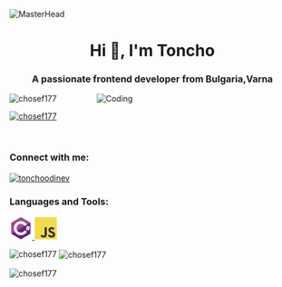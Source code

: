 ![MasterHead](https://bestanimations.com/Science/Biology/Drugs/pills-tablets-prescription-drugs-animated-gif-image-8.gif)
<h1 align="center">Hi 👋, I'm Toncho</h1>
<h3 align="center">A passionate frontend developer from Bulgaria,Varna</h3>

<img align="right" alt="Coding" width="350" src="https://cdn.dribbble.com/users/1148081/screenshots/3366906/4.gif">

<p align="left"> <img src="https://komarev.com/ghpvc/?username=chosef177&label=Profile%20views&color=0e75b6&style=flat" alt="chosef177" /> </p>

<p align="left"> <a href="https://github.com/ryo-ma/github-profile-trophy"><img src="https://github-profile-trophy.vercel.app/?username=chosef177" alt="chosef177" /></a> </p>

<p align="left"> <a href="https://twitter.com/" target="blank"><img src="https://img.shields.io/twitter/follow/?logo=twitter&style=for-the-badge" alt="" /></a> </p>

<h3 align="left">Connect with me:</h3>
<p align="left">
<a href="https://fb.com/tonchoodinev" target="blank"><img align="center" src="https://raw.githubusercontent.com/rahuldkjain/github-profile-readme-generator/master/src/images/icons/Social/facebook.svg" alt="tonchoodinev" height="30" width="40" /></a>
</p>

<h3 align="left">Languages and Tools:</h3>
<p align="left"> <a href="https://www.w3schools.com/cs/" target="_blank" rel="noreferrer"> <img src="https://raw.githubusercontent.com/devicons/devicon/master/icons/csharp/csharp-original.svg" alt="csharp" width="40" height="40"/> </a> <a href="https://developer.mozilla.org/en-US/docs/Web/JavaScript" target="_blank" rel="noreferrer"> <img src="https://raw.githubusercontent.com/devicons/devicon/master/icons/javascript/javascript-original.svg" alt="javascript" width="40" height="40"/> </a> </p>

<p><img align="left" src="https://github-readme-stats.vercel.app/api/top-langs?username=chosef177&show_icons=true&locale=en&layout=compact" alt="chosef177" /></p>

<p>&nbsp;<img align="center" src="https://github-readme-stats.vercel.app/api?username=chosef177&show_icons=true&locale=en" alt="chosef177" /></p>

<p><img align="center" src="https://github-readme-streak-stats.herokuapp.com/?user=chosef177&" alt="chosef177" /></p>
